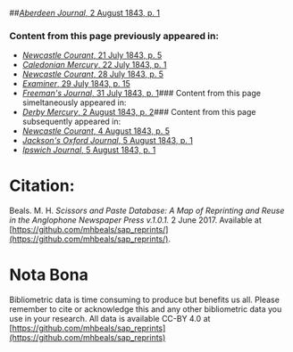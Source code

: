 ##[*Aberdeen Journal*, 2 August 1843, p. 1](https://mhbeals.github.io/sap_html/Aberdeen-Journal/Aberdeen-Journal-2-August-1843-p-1)

### Content from this page previously appeared in:
+ [*Newcastle Courant*, 21 July 1843, p. 5](https://mhbeals.github.io/sap_html/Newcastle-Courant/Newcastle-Courant-21-July-1843-p-5)
+ [*Caledonian Mercury*, 22 July 1843, p. 1](https://mhbeals.github.io/sap_html/Caledonian-Mercury/Caledonian-Mercury-22-July-1843-p-1)
+ [*Newcastle Courant*, 28 July 1843, p. 5](https://mhbeals.github.io/sap_html/Newcastle-Courant/Newcastle-Courant-28-July-1843-p-5)
+ [*Examiner*, 29 July 1843, p. 15](https://mhbeals.github.io/sap_html/Examiner/Examiner-29-July-1843-p-15)
+ [*Freeman's Journal*, 31 July 1843, p. 1](https://mhbeals.github.io/sap_html/Freeman's-Journal/Freeman's-Journal-31-July-1843-p-1)### Content from this page simeltaneously appeared in:
+ [*Derby Mercury*, 2 August 1843, p. 2](https://mhbeals.github.io/sap_html/Derby-Mercury/Derby-Mercury-2-August-1843-p-2)### Content from this page subsequently appeared in:
+ [*Newcastle Courant*, 4 August 1843, p. 5](https://mhbeals.github.io/sap_html/Newcastle-Courant/Newcastle-Courant-4-August-1843-p-5)
+ [*Jackson's Oxford Journal*, 5 August 1843, p. 1](https://mhbeals.github.io/sap_html/Jackson's-Oxford-Journal/Jackson's-Oxford-Journal-5-August-1843-p-1)
+ [*Ipswich Journal*, 5 August 1843, p. 1](https://mhbeals.github.io/sap_html/Ipswich-Journal/Ipswich-Journal-5-August-1843-p-1)
                    
# Citation: 

Beals. M. H. *Scissors and Paste Database: A Map of Reprinting and Reuse in the Anglophone Newspaper Press v.1.0.1.* 2 June 2017. Available at [https://github.com/mhbeals/sap_reprints/](https://github.com/mhbeals/sap_reprints/). 
                    
# Nota Bona

Bibliometric data is time consuming to produce but benefits us all. Please remember to cite or acknowledge this and any other bibliometric data you use in your research. All data is available CC-BY 4.0 at [https://github.com/mhbeals/sap_reprints](https://github.com/mhbeals/sap_reprints)